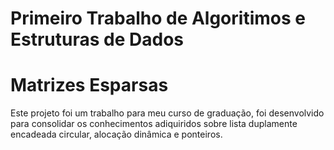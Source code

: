 # Primeiro Trabalho de Algoritimos e Estruturas de Dados 
# Matrizes Esparsas

Este projeto foi um trabalho para meu curso de graduação, foi desenvolvido para consolidar os conhecimentos adiquiridos sobre lista duplamente encadeada circular, alocação dinâmica e ponteiros.
